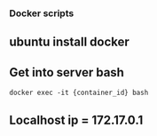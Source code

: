 ### Docker scripts

## ubuntu install docker

## Get into server bash
`docker exec -it {container_id} bash`

## Localhost ip = 172.17.0.1